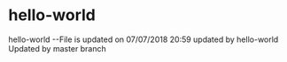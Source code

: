 # hello-world
hello-world
--File is updated on 07/07/2018 20:59
updated by hello-world
Updated by master branch